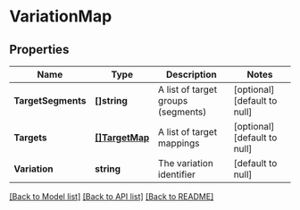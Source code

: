 # VariationMap

## Properties
Name | Type | Description | Notes
------------ | ------------- | ------------- | -------------
**TargetSegments** | **[]string** | A list of target groups (segments) | [optional] [default to null]
**Targets** | [**[]TargetMap**](TargetMap.md) | A list of target mappings | [optional] [default to null]
**Variation** | **string** | The variation identifier | [default to null]

[[Back to Model list]](../README.md#documentation-for-models) [[Back to API list]](../README.md#documentation-for-api-endpoints) [[Back to README]](../README.md)

